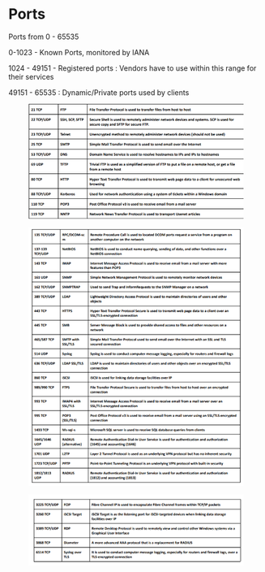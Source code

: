 # Ports

Ports from 0 - 65535

0-1023 - Known Ports, monitored by IANA

1024 - 49151 - Registered ports : Vendors have to use within this range for their services

49151 - 65535 : Dynamic/Private ports used by clients

<figure><img src="../../.gitbook/assets/image (23).png" alt=""><figcaption></figcaption></figure>

<div align="left">

<figure><img src="../../.gitbook/assets/image (24).png" alt=""><figcaption></figcaption></figure>

</div>

<div align="left">

<figure><img src="../../.gitbook/assets/image (25).png" alt=""><figcaption></figcaption></figure>

</div>

